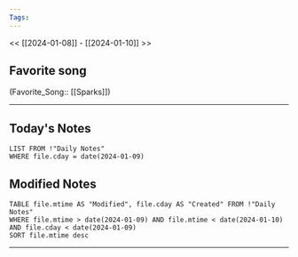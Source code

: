 ```yaml
---
Tags:
---
```

<< [[2024-01-08]] - [[2024-01-10]] >>
## Favorite song
(Favorite_Song:: [[Sparks]])

___
## Today's Notes
```dataview
LIST FROM !"Daily Notes"
WHERE file.cday = date(2024-01-09)
```
## Modified Notes
```dataview
TABLE file.mtime AS "Modified", file.cday AS "Created" FROM !"Daily Notes" 
WHERE file.mtime > date(2024-01-09) AND file.mtime < date(2024-01-10) AND file.cday < date(2024-01-09)
SORT file.mtime desc
```
___
